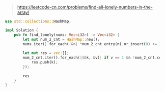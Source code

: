 > https://leetcode-cn.com/problems/find-all-lonely-numbers-in-the-array/

``` rust
use std::collections::HashMap;

impl Solution {
    pub fn find_lonely(nums: Vec<i32>) -> Vec<i32> {
        let mut num_2_cnt = HashMap::new();
        nums.iter().for_each(|&n| *num_2_cnt.entry(n).or_insert(0) += 1);
        
        let mut res = vec![];
        num_2_cnt.iter().for_each(|(&k, &v)| if v == 1 && !num_2_cnt.contains_key(&(k-1)) && !num_2_cnt.contains_key(&(k+1)) {
            res.push(k);
        });
        
        res
    }
}
```